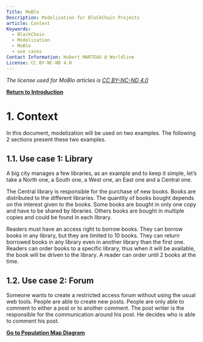 ```yaml
---
Title: MoBlo
Description: Modelization for BloCkChain Projects
article: Context
Keywords:
  - BlockChain
  - Modelization
  - MoBlo
  - use cases
Contact Information: Hubert MARTEAU @ Worldline
License: CC BY-NC-ND 4.0
---
```


_The license used for MoBlo articles is_ [_CC BY-NC-ND 4.0_](https://creativecommons.org/licenses/by-nc-nd/4.0/)

[**Return to Introduction**](/README.md)

# 1.    Context

In this document, modelization will be used on two examples. The following 2 sections present these two examples.

## 1.1.    Use case 1: Library

A big city manages a few libraries, as an example and to keep it simple, let’s take a North one, a South one, a West one, an East one and a Central one.

The Central library is responsible for the purchase of new books. Books are distributed to the different libraries. The quantity of books bought depends on the interest given to the books. Some books are bought in only one copy and have to be shared by libraries. Others books are bought in multiple copies and could be found in each library.

Readers must have an access right to borrow books. They can borrow books in any library, but they are limited to 10 books.  They can return borrowed books in any library even in another library than the first one. Readers can order books to a specific library, thus when it will be available, the book will be driven to the library. A reader can order until 2 books at the time.

## 1.2.    Use case 2: Forum

Someone wants to create a restricted access forum without using the usual web tools. People are able to create new posts. People are only able to comment to either a post or to another comment. The post writer is the responsible for the communication around his post. He decides who is able to comment his post.

[**Go to Population Map Diagram**](/02-pm.md)

